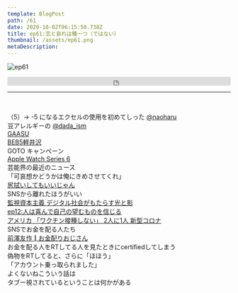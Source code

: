 ```yaml
---  
template: BlogPost  
path: /61
date: 2020-10-02T06:15:50.738Z  
title: ep61:恋と哀れは種一つ（ではない）
thumbnail: /assets/ep61.png
metaDescription:  
---  
```

![ep61](/assets/ep61.png)  

<iframe width="100%" height="20" scrolling="no" frameborder="no" allow="autoplay" src="https://w.soundcloud.com/player/?url=https%3A//api.soundcloud.com/tracks/903355033&color=%23ff5500&inverse=false&auto_play=false&show_user=true"></iframe>
</br>

***
  
</br>

（5）→ -5 になるエクセルの使用を初めてしった [@naoharu](https://twitter.com/naoharu)  
豆アレルギーの [@dada_ism](https://twitter.com/dada_ism)  
[GAASU](https://www.itmedia.co.jp/business/articles/2009/29/news106.html)  
[BEB5軽井沢](https://www.hoshinoresorts.com/resortsandhotels/omobeb/beb/5karuizawa.html)  
GOTO キャンペーン  
[Apple Watch Series 6](https://www.apple.com/jp/apple-watch-series-6/)  
芸能界の最近のニュース  
「可哀想かどうかは俺にきめさせてくれ」  
[尻拭いしてもいいじゃん](https://twitter.com/naoharu/status/1297463310351245313)  
SNSから離れたほうがいい  
[監視資本主義 デジタル社会がもたらす光と影](https://www.netflix.com/title/81254224)  
[ep12:人は喜んで自己の望むものを信じる](https://jamming.fm/12)  
[アメリカ 「ワクチン接種しない」 2人に1人 新型コロナ](https://www3.nhk.or.jp/news/html/20200930/k10012640561000.html)  
SNSでお金を配る人たち  
[前澤友作┃お金配りおじさん](https://twitter.com/yousuck2020)  
お金を配る人をRTしてる人を見たときにcertifiedしてしまう  
偽物をRTしてると、さらに「ほほう」  
「アカウント乗っ取られました」  
よくないねこういう話は  
タブー視されているということは何かがある  